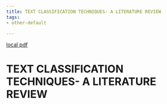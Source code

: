```yaml
---
title: TEXT CLASSIFICATION TECHNIQUES- A LITERATURE REVIEW
tags:
- other-default

---
```


[local pdf](../../../pdfs/TEXT%20CLASSIFICATION%20TECHNIQUES-%20A%20LITERATURE%20REVIEW.pdf)

# TEXT CLASSIFICATION TECHNIQUES- A LITERATURE REVIEW
